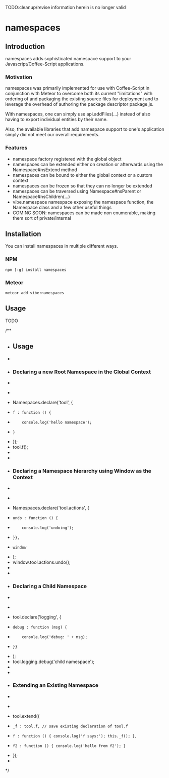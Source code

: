 
TODO:cleanup/revise information herein is no longer valid


# namespaces


## Introduction

namespaces adds sophisticated namespace support to your Javascript/Coffee-Script applications.


### Motivation

namespaces was primarily implemented for use with Coffee-Script in conjunction with Meteor to overcome
both its current "limitations" with ordering of and packaging the existing source files for 
deployment and to leverage the overhead of authoring the package descriptor package.js.

With namespaces, one can simply use api.addFiles(...) instead of also having to export individual
entities by their name.

Also, the available libraries that add namespace support to one's application simply did not meet
our overall requirements.


### Features

 - namespace factory registered with the global object
 - namespaces can be extended either on creation or afterwards using the Namespace#nsExtend method
 - namespaces can be bound to either the global context or a custom context
 - namespaces can be frozen so that they can no longer be extended
 - namespaces can be traversed using Namespace#nsParent or Namespace#nsChildren(...)
 - vibe.namespace namespace exposing the namespace function, the Namespace class and 
   a few other useful things
 - COMING SOON: namespaces can be made non enumerable, making them sort of private/internal


## Installation

You can install namespaces in multiple different ways.


### NPM

    npm [-g] install namespaces


### Meteor

    meteor add vibe:namespaces


## Usage

TODO

/**
 * <h2>Usage</h2>
 *
 * <h3>Declaring a new Root Namespace in the Global Context</h3>
 *
 * <pre>
 * Namespaces.declare('tool', {
 *     f : function () {
 *         console.log('hello namespace');
 *     }
 * });
 * tool.f();
 * </pre>
 *
 * <h3>Declaring a Namespace hierarchy using Window as the Context</h3>
 *
 * <pre>
 * Namespaces.declare('tool.actions', {
 *     undo : function () {
 *         console.log('undoing');
 *     }},
 *     window
 * );
 * window.tool.actions.undo();
 * </pre>
 *
 * <h3>Declaring a Child Namespace</h3>
 *
 * <pre>
 * tool.declare('logging', {
 *     debug : function (msg) {
 *         console.log('debug: ' + msg);
 *     }}
 * );
 * tool.logging.debug('child namespace');
 * </pre>
 *
 * <h3>Extending an Existing Namespace</h3>
 *
 * <pre>
 * tool.extend({
 *     _f : tool.f, // save existing declaration of tool.f
 *     f : function () { console.log('f says:'); this._f(); },
 *     f2 : function () { console.log('hello from f2'); }
 * });
 * </pre>
 */

